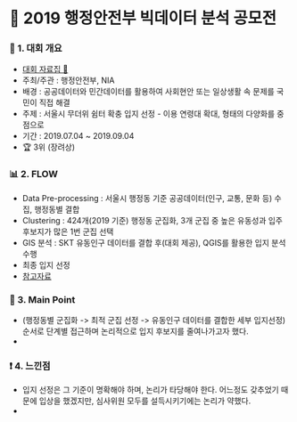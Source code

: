 # 📌 2019 행정안전부 빅데이터 분석 공모전

### 📄 1. 대회 개요
  - [대회 자료집 🔗](https://www.data.go.kr/bbs/rcr/selectRecsroom.do?pageIndex=1&originId=PDS_0000000000000683&atchFileId=FILE_000000001579801&searchCondition3=&searchCondition2=2&cndCtgryLaword=Y&cndCtgryEdc=Y&cndCtgryBigdata=Y&cndCtgryStd=Y&cndCtgryNews=Y&cndCtgryEtc=Y&bindCndCtgry=PDTY01%2CPDTY02%2CPDTY03%2CPDTY04%2CPDTY05%2CPDTY06&sort-post=2&searchKeyword1=) 
  - 주최/주관 : 행정안전부, NIA
  - 배경 : 공공데이터와 민간데이터를 활용하여 사회현안 또는 일상생활 속 문제를 국민이 직접 해결
  - 주제 : 서울시 무더위 쉼터 확충 입지 선정 - 이용 연령대 확대, 형태의 다양화를 중점으로
  - 기간 : 2019.07.04 ~ 2019.09.04
  - :trophy: 3위 (장려상)

### 📊  2. FLOW 
  - Data Pre-processing : 서울시 행정동 기준 공공데이터(인구, 교통, 문화 등) 수집, 행정동별 결합
  - Clustering : 424개(2019 기준) 행정동 군집화, 3개 군집 중 높은 유동성과 입주 후보지가 많은 1번 군집 선택
  - GIS 분석 : SKT 유동인구 데이터를 결합 후(대회 제공), QGIS를 활용한 입지 분석 수행
  - 최종 입지 선정
  - [참고자료](https://github.com/Lee-han-seok/Data-Competition/blob/main/%E2%98%85%5B19.08%5D%20%ED%96%89%EC%A0%95%EC%95%88%EC%A0%84%EB%B6%80%20%EB%B9%85%EB%8D%B0%EC%9D%B4%ED%84%B0%20%EB%B6%84%EC%84%9D%20%EA%B3%B5%EB%AA%A8%EC%A0%84/i-Space%20%EC%9E%85%EC%A7%80%EC%84%A0%EC%A0%95_%EB%8B%A4%EC%96%91%ED%95%9C%20%EC%97%B0%EB%A0%B9%EB%8C%80%EA%B0%80%20%EC%9D%B4%EC%9A%A9%EA%B0%80%EB%8A%A5%ED%95%9C%20%EB%AC%B4%EB%8D%94%EC%9C%84%20%EC%89%BC%ED%84%B0(SMG).pdf)

### 🎯 3. Main Point
- (행정동별 군집화 -> 최적 군집 선정 -> 유동인구 데이터를 결합한 세부 입지선정) 순서로 단계별 접근하며 논리적으로 입지 후보지를 줄여나가고자 했다.
- 

### ❗ 4. 느낀점
- 입지 선정은 그 기준이 명확해야 하며, 논리가 타당해야 한다. 어느정도 갖추었기 때문에 입상을 했겠지만, 심사위원 모두를 설득시키기에는 논리가 약했다. 
- 


